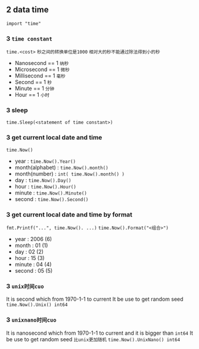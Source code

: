 ## 2 data time
`import "time"` 

### 3  `time constant`
`time.<cost>` 
`秒之间的转换单位是1000` 
`相对大的秒不能通过除法得到小的秒` 

* Nanosecond  == 1 `纳秒`
* Microsecond == 1 `微秒`
* Millisecond == 1 `毫秒`
* Second      == 1 `秒`
* Minute      == 1 `分钟`
* Hour        == 1 `小时`

### 3  sleep
`time.Sleep(<statement of time constant>)` 


### 3  get current local date and time
`time.Now()` 

* year            : `time.Now().Year()`
* month(alphabet) : `time.Now().month()`
* month(number)   : `int( time.Now().month() )`
* day             : `time.Now().Day()`
* hour            : `time.Now().Hour()`
* minute          : `time.Now().Minute()`
* second          : `time.Now().Second()`

### 3  get current local date and time by format
`fmt.Printf("...", time.Now(). ...)` 
`time.Now().Format("<组合>")` 

* year   : 2006	(6)
* month  : 01	(1)
* day    : 02	(2)
* hour   : 15	(3)
* minute : 04	(4)
* second : 05	(5)


### 3  `unix时间cuo` 
It is second which from 1970-1-1 to current
It be use to get random seed
`time.Now().Unix() int64` 


### 3  `unixnano时间cuo` 
It is nanosecond which from 1970-1-1 to current and it is bigger than `int64` 
It be use to get random seed
`比unix更加随机` 
`time.Now().UnixNano() int64` 
